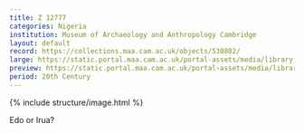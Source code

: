 ```yaml
---
title: Z 12777
categories: Nigeria
institution: Museum of Archaeology and Anthropology Cambridge
layout: default
record: https://collections.maa.cam.ac.uk/objects/530802/
large: https://static.portal.maa.cam.ac.uk/portal-assets/media/library_images/web/761598_Z_12777_002.png
preview: https://static.portal.maa.cam.ac.uk/portal-assets/media/library_images/thumbnail/761598_Z_12777_002.png
period: 20th Century
---
```

{% include structure/image.html %}

Edo or Irua?
